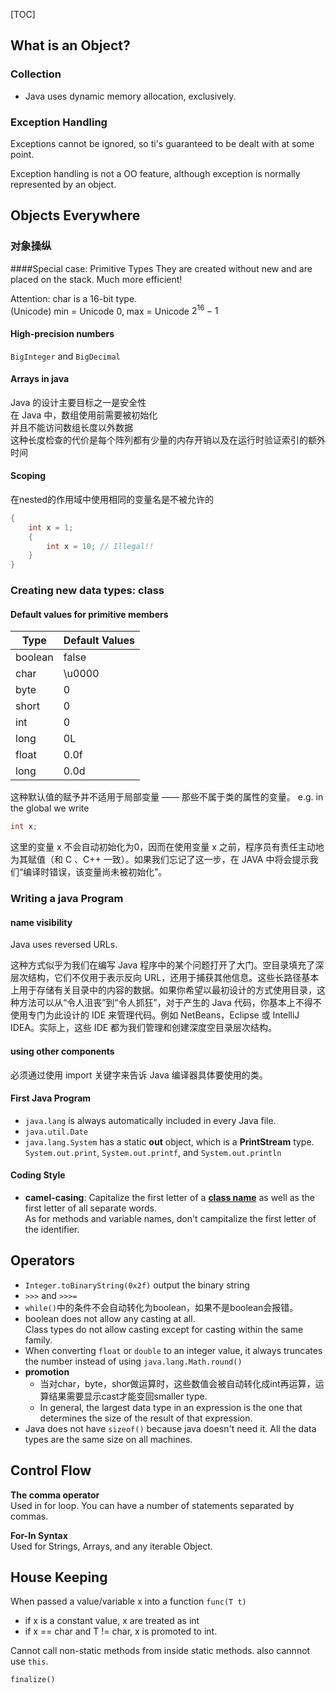 [TOC]

## What is an Object?
### Collection
- Java uses dynamic memory allocation, exclusively. 

### Exception Handling
Exceptions cannot be ignored, so ti's guaranteed to be dealt with at some point. 

Exception handling is not a OO feature, although exception is normally represented by an object. 

## Objects Everywhere

### 对象操纵
####Special case: Primitive Types
They are created without new and are placed on the stack.
Much more efficient!

Attention: char is a 16-bit type.  
(Unicode) min = Unicode 0, max = Unicode $2^{16}-1$ 

#### High-precision numbers
`BigInteger` and `BigDecimal`

#### Arrays in java
Java 的设计主要目标之一是安全性  
在 Java 中，数组使用前需要被初始化  
并且不能访问数组长度以外数据  
这种长度检查的代价是每个阵列都有少量的内存开销以及在运行时验证索引的额外时间

#### Scoping
在nested的作用域中使用相同的变量名是不被允许的
```java
{
	int x = 1;
	{
		int x = 10; // Illegal!!
	}
}
```

### Creating new data types: class

#### Default values for primitive members
Type | Default Values
---- | ----
boolean | false
char | \u0000
byte | 0
short | 0
int | 0
long | 0L
float | 0.0f
long | 0.0d

这种默认值的赋予并不适用于局部变量 —— 那些不属于类的属性的变量。
e.g. in the global we write
```java
int x;
```
这里的变量 x 不会自动初始化为0，因而在使用变量 x 之前，程序员有责任主动地为其赋值（和 C 、C++ 一致）。如果我们忘记了这一步，在 JAVA 中将会提示我们“编译时错误，该变量尚未被初始化”。

### Writing a java Program

#### name visibility
Java uses reversed URLs.

这种方式似乎为我们在编写 Java 程序中的某个问题打开了大门。空目录填充了深层次结构，它们不仅用于表示反向 URL，还用于捕获其他信息。这些长路径基本上用于存储有关目录中的内容的数据。如果你希望以最初设计的方式使用目录，这种方法可以从“令人沮丧”到“令人抓狂”，对于产生的 Java 代码，你基本上不得不使用专门为此设计的 IDE 来管理代码。例如 NetBeans，Eclipse 或 IntelliJ IDEA。实际上，这些 IDE 都为我们管理和创建深度空目录层次结构。

#### using other components
必须通过使用 import 关键字来告诉 Java 编译器具体要使用的类。

#### First Java Program
- `java.lang` is always automatically included in every Java file. 
- `java.util.Date`
- `java.lang.System` has a static **out** object, which is a **PrintStream** type.   
`System.out.print`, `System.out.printf`, and `System.out.println`

#### Coding Style
- **camel-casing**: Capitalize the first letter of a <u>**class name**</u> as well as the first letter of all separate words.  
As for methods and variable names, don't campitalize the first letter of the identifier. 

## Operators
- `Integer.toBinaryString(0x2f)`  output the binary string
- `>>>` and `>>>=`
- `while()`中的条件不会自动转化为boolean，如果不是boolean会报错。
- boolean does not allow any casting at all.  
Class types do not allow casting except for casting within the same family. 
- When converting `float` or `double` to an integer value, it always truncates the number instead of using `java.lang.Math.round()`
- **promotion**
	- 当对char，byte，shor做运算时，这些数值会被自动转化成int再运算，运算结果需要显示cast才能变回smaller type.
	- In general, the largest data type in an expression is the one that determines the size of the result of that expression. 
- Java does not have `sizeof()` because java doesn't need it. All the data types are the same size on all machines. 

## Control Flow

**The comma operator**  
Used in for loop. You can have a number of statements separated by commas.

**For-In Syntax**  
Used for Strings, Arrays, and any iterable Object.  

## House Keeping

When passed a value/variable x into a function `func(T t)`  
- if x is a constant value, x are treated as int  
- if x == char and T != char, x is promoted to int.

Cannot call non-static methods from inside static methods. also cannnot use `this`.

`finalize()`









